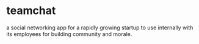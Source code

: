 # teamchat
a social networking app for a rapidly growing startup to use internally with its employees for building community and morale. 
